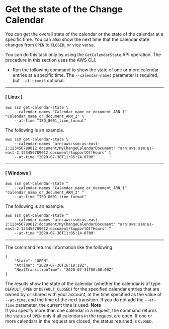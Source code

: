 # Get the state of the Change Calendar<a name="change-calendar-getstate"></a>

You can get the overall state of the calendar or the state of the calendar at a specific time\. You can also show the next time that the calendar state changes from `OPEN` to `CLOSED`, or vice versa\.

You can do this task only by using the `GetCalendarState` API operation\. The procedure in this section uses the AWS CLI\.
+ Run the following command to show the state of one or more calendar entries at a specific time\. The `--calendar-names` parameter is required, but `--at-time` is optional\.

------
#### [ Linux ]

  ```
  aws ssm get-calendar-state \
      --calendar-names "Calendar_name_or_document_ARN_1" "Calendar_name_or_document_ARN_2" \
      --at-time "ISO_8601_time_format"
  ```

  The following is an example\.

  ```
  aws ssm get-calendar-state \
      --calendar-names "arn:aws:ssm:us-east-2:123456789012:document/MyChangeCalendarDocument" "arn:aws:ssm:us-east-2:123456789012:document/SupportOffHours" \
      --at-time "2020-07-30T11:05:14-0700"
  ```

------
#### [ Windows ]

  ```
  aws ssm get-calendar-state ^
      --calendar-names "Calendar_name_or_document_ARN_1" "Calendar_name_or_document_ARN_2" ^
      --at-time "ISO_8601_time_format"
  ```

  The following is an example\.

  ```
  aws ssm get-calendar-state ^
      --calendar-names "arn:aws:ssm:us-east-2:123456789012:document/MyChangeCalendarDocument" "arn:aws:ssm:us-east-2:123456789012:document/SupportOffHours" ^
      --at-time "2020-07-30T11:05:14-0700"
  ```

------

  The command returns information like the following\.

  ```
  {
      "State": "OPEN",
      "AtTime": "2020-07-30T16:18:18Z",
      "NextTransitionTime": "2020-07-31T00:00:00Z"
  }
  ```

  The results show the state of the calendar \(whether the calendar is of type `DEFAULT_OPEN` or `DEFAULT_CLOSED`\) for the specified calendar entries that are owned by or shared with your account, at the time specified as the value of `--at-time`, and the time of the next transition\. If you do not add the `--at-time` parameter, the current time is used\.
**Note**  
If you specify more than one calendar in a request, the command returns the status of `OPEN` only if all calendars in the request are open\. If one or more calendars in the request are closed, the status returned is `CLOSED`\.